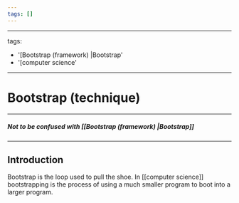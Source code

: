 ```yaml
---
tags: []
---
```


---
tags:
- '[Bootstrap (framework) |Bootstrap'
- '[computer science'
---

# Bootstrap (technique)
---
##### Not to be confused with [[Bootstrap (framework) |Bootstrap]]
---
## Introduction
Bootstrap is the loop used to pull the shoe. In [[computer science]] bootstrapping is the process of using a much smaller program to boot into a larger program.